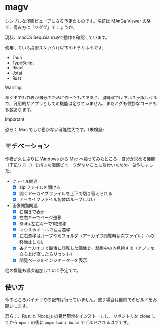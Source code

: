 # magv

シンプルな漫画ビューアになる予定のものです。名前は MAnGa Viewer の略で、読み方は「マグヴ」でしょうか。

現状、macOS Sequoia のみで動作を確認しています。

使用している技術スタックは以下のようなものです。

- Tauri
- TypeScript
- React
- Jotai
- Rust

> [!WARNING]
> あくまでも作者が自分のために作ったものであり、現時点ではアルファ版レベルで、汎用的なアプリとしての機能は足りていません。まだバグも微妙なコードも多数あります。

> [!IMPORTANT]
> 恐らく Mac でしか動かない可能性大です。（未検証）

## モチベーション

作者が久しぶりに Windows から Mac へ戻ってみたところ、自分が求める機能（下記リスト）を持った漫画ビューワがないことに気付いたため、自作しました。

- ファイル関連
  - [x] zip ファイルを開ける
  - [x] 開くアーカイブファイルを上下で切り替えられる
  - [x] アーカイブファイル切替はループしない
- 画像閲覧関連
  - [x] 右開きで表示
  - [x] 左右キーでページ遷移
  - [x] Shift+左右キーで1枚遷移
  - [x] マウスホイールで左右遷移
  - [x] 左右遷移はループや別フォルダ（アーカイブ閲覧時は次ファイル）への移動はしない
  - [x] 各アーカイブで最後に閲覧した画像を、起動中のみ保持する（アプリを立ち上げ直したらリセット）
  - [x] 閲覧ページのインジケーターを表示

他の機能も順次追加していく予定です。

## 使い方

今のところバイナリでの配布は行っていません。使う場合は自前でのビルドをお願いします。

恐らく、Rust と Node.js の開発環境をインストールし、リポジトリを clone してから `npm i` の後に `pnpm tauri build` でビルドされるはずです。


